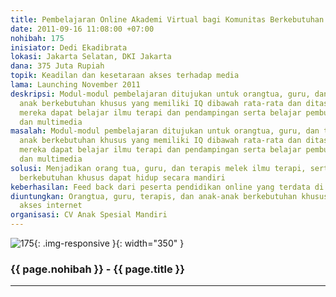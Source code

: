 ```yaml
---
title: Pembelajaran Online Akademi Virtual bagi Komunitas Berkebutuhan Khusus
date: 2011-09-16 11:08:00 +07:00
nohibah: 175
inisiator: Dedi Ekadibrata
lokasi: Jakarta Selatan, DKI Jakarta
dana: 375 Juta Rupiah
topik: Keadilan dan kesetaraan akses terhadap media
lama: Launching November 2011
deskripsi: Modul-modul pembelajaran ditujukan untuk orangtua, guru, dan terapis serta
  anak berkebutuhan khusus yang memiliki IQ dibawah rata-rata dan ditas rata-rata;
  mereka dapat belajar ilmu terapi dan pendampingan serta belajar pembuatan kriya
  dan multimedia
masalah: Modul-modul pembelajaran ditujukan untuk orangtua, guru, dan terapis serta
  anak berkebutuhan khusus yang memiliki IQ dibawah rata-rata dan ditas rata-rata;
  mereka dapat belajar ilmu terapi dan pendampingan serta belajar pembuatan kriya
  dan multimedia
solusi: Menjadikan orang tua, guru, dan terapis melek ilmu terapi, serta membuat anak
  berkebutuhan khusus dapat hidup secara mandiri
keberhasilan: Feed back dari peserta pendidikan online yang terdata di buku tamu
diuntungkan: Orangtua, guru, terapis, dan anak-anak berkebutuhan khusus yang memiliki
  akses internet
organisasi: CV Anak Spesial Mandiri
---
```


![175](/static/img/hibahcmb/175.png){: .img-responsive }{: width="350" }

### {{ page.nohibah }} - {{ page.title }}

---
